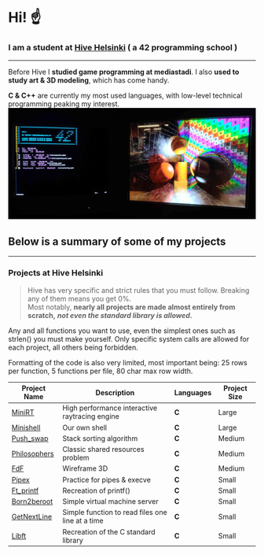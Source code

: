 # Hi! ☝
### I am a student at [Hive Helsinki](https://www.hive.fi/) ( a 42 programming school )
---
Before Hive I **studied game programming at mediastadi**. I also **used to study art & 3D modeling**, which has come handy.

**C & C++** are currently my most used languages, with low-level technical programming peaking my interest.
<img src="https://github.com/susikohmelo/susikohmelo/blob/main/crt_minirt.jpg"/>
## Below is a summary of some of my projects
---
### Projects at Hive Helsinki
>Hive has very specific and strict rules that you must follow. Breaking any of them means you get 0%.<br/>
Most notably, **nearly all projects are made almost entirely from scratch,** ***not even the standard library is allowed.***

Any and all functions you want to use, even the simplest ones such as strlen() you must make yourself. Only specific system calls are allowed for each project, all others being forbidden.

Formatting of the code is also very limited, most important being: 25 rows per function, 5 functions per file, 80 char max row width.

| Project Name  | Description | Languages | Project Size |
| ---------- | ------------- |-------------| --------- |
| [MiniRT](https://github.com/susikohmelo/minirt)            | High performance interactive raytracing engine                            | **C** | Large  |
| [Minishell](https://github.com/susikohmelo/minishell)      | Our own shell                                                             | **C** | Large  |
| [Push_swap](https://github.com/susikohmelo/push_swap)      | Stack sorting algorithm                                                   | **C** | Medium |
| [Philosophers](https://github.com/susikohmelo/philosophers)| Classic shared resources problem                                          | **C** | Medium |
| [FdF](https://github.com/susikohmelo/FdF)                  | Wireframe 3D                                                              | **C** | Medium |
| [Pipex](https://github.com/susikohmelo/pipex)              | Practice for pipes & execve                                               | **C** | Small |
| [Ft_printf](https://github.com/susikohmelo/ft_printf)      | Recreation of printf()                                                    | **C** | Small |
| [Born2beroot](https://github.com/susikohmelo/born2beroot)  | Simple virtual machine server                                             | **C** | Small |
| [GetNextLine](https://github.com/susikohmelo/getnextline)  | Simple function to read files one line at a time                          | **C** | Small |
| [Libft](https://github.com/susikohmelo/libft)              | Recreation of the C standard library                                      | **C** | Small |
